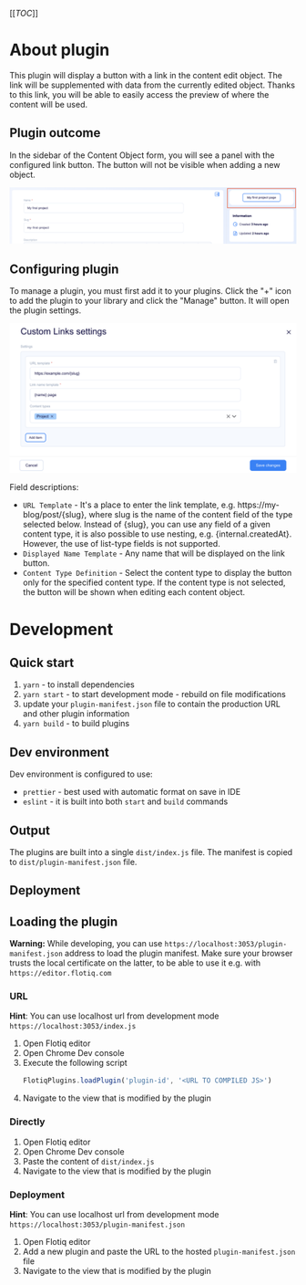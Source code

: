 [[_TOC_]]

# About plugin

This plugin will display a button with a link in the content edit object. The link will be supplemented with data from the currently edited object. Thanks to this link, you will be able to easily access the preview of where the content will be used.

## Plugin outcome

In the sidebar of the Content Object form, you will see a panel with the configured link button. The button will not be visible when adding a new object.

<img src=".docs/images/custom_link_plugin.png" alt="plugin-item" width="1000"/>

## Configuring plugin

To manage a plugin, you must first add it to your plugins. Click the "+" icon to add the plugin to your library and click the "Manage" button. It will open the plugin settings.

<img src=".docs/images/custom_link_settings.png" alt="plugin-settings" width="700"/>

Field descriptions: 

* `URL Template` - It's a place to enter the link template, e.g. https://my-blog/post/{slug}, where slug is the name of the content field of the type selected below. Instead of {slug}, you can use any field of a given content type, it is also possible to use nesting, e.g. {internal.createdAt}. However, the use of list-type fields is not supported.
* `Displayed Name Template` - Any name that will be displayed on the link button.
* `Content Type Definition` - Select the content type to display the button only for the specified content type. If the content type is not selected, the button will be shown when editing each content object.

# Development

## Quick start

1. `yarn` - to install dependencies
2. `yarn start` - to start development mode - rebuild on file modifications
3. update your `plugin-manifest.json` file to contain the production URL and other plugin information
4. `yarn build` - to build plugins

## Dev environment

Dev environment is configured to use:

* `prettier` - best used with automatic format on save in IDE
* `eslint` - it is built into both `start` and `build` commands

## Output

The plugins are built into a single `dist/index.js` file. The manifest is copied to `dist/plugin-manifest.json` file.

## Deployment

<!-- TO DO -->

## Loading the plugin

**Warning:** While developing, you can use  `https://localhost:3053/plugin-manifest.json` address to load the plugin manifest. Make sure your browser trusts the local certificate on the latter, to be able to use it e.g. with `https://editor.flotiq.com`

### URL

**Hint**: You can use localhost url from development mode `https://localhost:3053/index.js`

1. Open Flotiq editor
2. Open Chrome Dev console
3. Execute the following script
   ```javascript
   FlotiqPlugins.loadPlugin('plugin-id', '<URL TO COMPILED JS>')
   ```
4. Navigate to the view that is modified by the plugin

### Directly

1. Open Flotiq editor
2. Open Chrome Dev console
3. Paste the content of `dist/index.js` 
4. Navigate to the view that is modified by the plugin

### Deployment

**Hint**: You can use localhost url from development mode `https://localhost:3053/plugin-manifest.json`

1. Open Flotiq editor
2. Add a new plugin and paste the URL to the hosted `plugin-manifest.json` file
3. Navigate to the view that is modified by the plugin